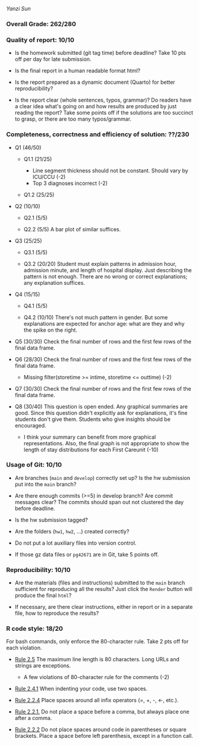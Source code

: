*Yanzi Sun*

### Overall Grade: 262/280

### Quality of report: 10/10

-   Is the homework submitted (git tag time) before deadline? Take 10 pts off per day for late submission.  

-   Is the final report in a human readable format html? 

-   Is the report prepared as a dynamic document (Quarto) for better reproducibility?

-   Is the report clear (whole sentences, typos, grammar)? Do readers have a clear idea what's going on and how results are produced by just reading the report? Take some points off if the solutions are too succinct to grasp, or there are too many typos/grammar. 

### Completeness, correctness and efficiency of solution: ??/230

- Q1 (46/50)
  
    - Q1.1 (21/25) 
    	- Line segment thickness should not be constant. Should vary by ICU/CCU (-2)
    	- Top 3 diagnoses incorrect (-2)
    
    - Q1.2 (25/25)

- Q2 (10/10)

    - Q2.1 (5/5)
    
    - Q2.2 (5/5) A bar plot of similar suffices.
    
- Q3 (25/25)    
    
    - Q3.1 (5/5)
    
    - Q3.2 (20/20) Student must explain patterns in admission hour, admission minute, and length of hospital display. Just describing the pattern is not enough. There are no wrong or correct explanations; any explanation suffices. 
    
- Q4 (15/15)        
    
    - Q4.1 (5/5)
    
    - Q4.2 (10/10) There's not much pattern in gender. But some explanations are expected for anchor age: what are they and why the spike on the right.
    
- Q5 (30/30) Check the final number of rows and the first few rows of the final data frame.

- Q6 (28/30) Check the final number of rows and the first few rows of the final data frame.
	-   Missing filter(storetime >= intime, storetime <= outtime) (-2)

- Q7 (30/30) Check the final number of rows and the first few rows of the final data frame.

- Q8 (30/40) This question is open ended. Any graphical summaries are good. Since this question didn't explicitly ask for explanations, it's fine students don't give them. Students who give insights should be encouraged.
	- I think your summary can benefit from more graphical representations. Also, the final graph is not appropriate to show the length of stay distributions for each First Careunit (-10)
### Usage of Git: 10/10

-   Are branches (`main` and `develop`) correctly set up? Is the hw submission put into the `main` branch?

-   Are there enough commits (>=5) in develop branch? Are commit messages clear? The commits should span out not clustered the day before deadline. 
          
-   Is the hw submission tagged? 

-   Are the folders (`hw1`, `hw2`, ...) created correctly? 
  
-   Do not put a lot auxiliary files into version control. 

-   If those gz data files or `pg42671` are in Git, take 5 points off.

### Reproducibility: 10/10

-   Are the materials (files and instructions) submitted to the `main` branch sufficient for reproducing all the results? Just click the `Render` button will produce the final `html`? 

-   If necessary, are there clear instructions, either in report or in a separate file, how to reproduce the results?

### R code style: 18/20

For bash commands, only enforce the 80-character rule. Take 2 pts off for each violation. 

-   [Rule 2.5](https://style.tidyverse.org/syntax.html#long-lines) The maximum line length is 80 characters. Long URLs and strings are exceptions.  
	- A few violations of 80-character rule for the comments (-2)
-   [Rule 2.4.1](https://style.tidyverse.org/syntax.html#indenting) When indenting your code, use two spaces.  

-   [Rule 2.2.4](https://style.tidyverse.org/syntax.html#infix-operators) Place spaces around all infix operators (=, +, -, &lt;-, etc.).  

-   [Rule 2.2.1.](https://style.tidyverse.org/syntax.html#commas) Do not place a space before a comma, but always place one after a comma.  

-   [Rule 2.2.2](https://style.tidyverse.org/syntax.html#parentheses) Do not place spaces around code in parentheses or square brackets. Place a space before left parenthesis, except in a function call.
